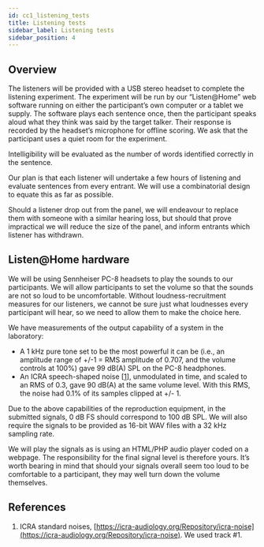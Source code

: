 ```yaml
---
id: cc1_listening_tests
title: Listening tests
sidebar_label: Listening tests
sidebar_position: 4
---
```


## Overview

The listeners will be provided with a USB stereo headset to complete the listening experiment. The experiment will be run by our “Listen@Home” web software running on either the participant’s own computer or a tablet we supply. The software plays each sentence once, then the participant speaks aloud what they think was said by the target talker. Their response is recorded by the headset’s microphone for offline scoring. We ask that the participant uses a quiet room for the experiment.

Intelligibility will be evaluated as the number of words identified correctly in the sentence.

Our plan is that each listener will undertake a few hours of listening and evaluate sentences from every entrant. We will use a combinatorial design to equate this as far as possible.

Should a listener drop out from the panel, we will endeavour to replace them with someone with a similar hearing loss, but should that prove impractical we will reduce the size of the panel, and inform entrants which listener has withdrawn.

## Listen@Home hardware

We will be using Sennheiser PC-8 headsets to play the sounds to our participants. We will allow participants to set the volume so that the sounds are not so loud to be uncomfortable. Without loudness-recruitment measures for our listeners, we cannot be sure just what loudnesses every participant will hear, so we need to allow them to make the choice here.

We have measurements of the output capability of a system in the laboratory:

- A 1 kHz pure tone set to be the most powerful it can be (i.e., an amplitude range of +/-1 = RMS amplitude of 0.707, and the volume controls at 100%) gave 99 dB(A) SPL on the PC-8 headphones.
- An ICRA speech-shaped noise \[[1](#refs)\], unmodulated in time, and scaled to an RMS of 0.3, gave 90 dB(A) at the same volume level. With this RMS, the noise had 0.1% of its samples clipped at +/- 1.

Due to the above capabilities of the reproduction equipment, in the submitted signals, 0 dB FS should correspond to 100 dB SPL. We will also require the signals to be provided as 16-bit WAV files with a 32 kHz sampling rate.

We will play the signals as is using an HTML/PHP audio player coded on a webpage. The responsibility for the final signal level is therefore yours. It’s worth bearing in mind that should your signals overall seem too loud to be comfortable to a participant, they may well turn down the volume themselves.

## References

<a name="refs"></a>

1. ICRA standard noises, [https://icra-audiology.org/Repository/icra-noise](https://icra-audiology.org/Repository/icra-noise). We used track #1.

